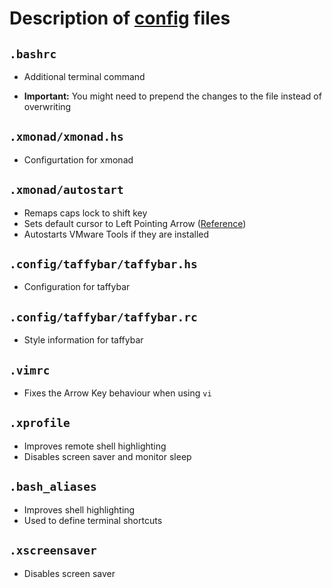 # Description of [config](config/) files

## `.bashrc`
* Additional terminal command
- **Important:** You might need to prepend the changes to the file instead of overwriting

## `.xmonad/xmonad.hs`
* Configurtation for xmonad

## `.xmonad/autostart`
* Remaps caps lock to shift key
* Sets default cursor to Left Pointing Arrow ([Reference](https://wiki.haskell.org/Xmonad/Frequently_asked_questions#Setting_the_X_cursor))
* Autostarts VMware Tools if they are installed

## `.config/taffybar/taffybar.hs`
* Configuration for taffybar

## `.config/taffybar/taffybar.rc`
* Style information for taffybar

## `.vimrc`
* Fixes the Arrow Key behaviour when using `vi`

## `.xprofile`
* Improves remote shell highlighting
* Disables screen saver and monitor sleep

## `.bash_aliases`
* Improves shell highlighting
* Used to define terminal shortcuts

## `.xscreensaver`
* Disables screen saver
